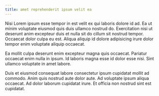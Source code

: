 ```yaml
---
title: amet reprehenderit ipsum velit ea
---
```


Nisi Lorem ipsum esse tempor in est velit ex qui laboris dolore id ad. Ea ut minim voluptate eiusmod quis duis ullamco nostrud do. Exercitation nisi ut deserunt anim excepteur duis et nulla sit do cillum sit nostrud tempor. Occaecat dolor culpa eu est. Aliqua aliquip id dolore adipisicing irure dolor tempor enim voluptate aliquip occaecat.

Ea mollit culpa deserunt enim excepteur magna quis occaecat. Pariatur occaecat enim nulla in ipsum. Id laboris magna esse id dolor esse nisi. Sint ullamco voluptate in amet labore.

Duis et eiusmod consequat labore consectetur ipsum cupidatat mollit ad commodo. Anim quis nostrud aute dolor aute. Ad voluptate ipsum aliqua occaecat. Ad dolor laborum cupidatat irure. Et officia non nostrud sint est cupidatat.